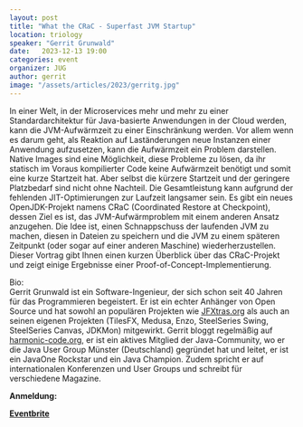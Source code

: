 ```yaml
---
layout: post
title: "What the CRaC - Superfast JVM Startup"
location: triology
speaker: "Gerrit Grunwald"
date:   2023-12-13 19:00
categories: event
organizer: JUG
author: gerrit
image: "/assets/articles/2023/gerritg.jpg"
---
```


In einer Welt, in der Microservices mehr und mehr zu einer Standardarchitektur für Java-basierte Anwendungen in der Cloud werden, kann die JVM-Aufwärmzeit zu einer Einschränkung werden. Vor allem wenn es darum geht, als Reaktion auf Laständerungen neue Instanzen einer Anwendung aufzusetzen, kann die Aufwärmzeit ein Problem darstellen. Native Images sind eine Möglichkeit, diese Probleme zu lösen, da ihr statisch im Voraus kompilierter Code keine Aufwärmzeit benötigt und somit eine kurze Startzeit hat. Aber selbst die kürzere Startzeit und der geringere Platzbedarf sind nicht ohne Nachteil. Die Gesamtleistung kann aufgrund der fehlenden JIT-Optimierungen zur Laufzeit langsamer sein. Es gibt ein neues OpenJDK-Projekt namens CRaC (Coordinated Restore at Checkpoint), dessen Ziel es ist, das JVM-Aufwärmproblem mit einem anderen Ansatz anzugehen. Die Idee ist, einen Schnappschuss der laufenden JVM zu machen, diesen in Dateien zu speichern und die JVM zu einem späteren Zeitpunkt (oder sogar auf einer anderen Maschine) wiederherzustellen.
Dieser Vortrag gibt Ihnen einen kurzen Überblick über das CRaC-Projekt und zeigt einige Ergebnisse einer Proof-of-Concept-Implementierung.

Bio:<br/>
Gerrit Grunwald ist ein Software-Ingenieur, der sich schon seit 40 Jahren für das Programmieren begeistert. Er ist ein echter Anhänger von Open Source und hat sowohl an populären Projekten wie [JFXtras.org](https://JFXtras.org) als auch an seinen eigenen Projekten (TilesFX, Medusa, Enzo, SteelSeries Swing, SteelSeries Canvas, JDKMon) mitgewirkt. 
Gerrit bloggt regelmäßig auf [harmonic-code.org](http://harmonic-code.org), er ist ein aktives Mitglied der Java-Community, wo er die Java User Group Münster (Deutschland) gegründet hat und leitet, er ist ein JavaOne Rockstar und ein Java Champion. Zudem spricht er auf internationalen Konferenzen und User Groups und schreibt für verschiedene Magazine.


**Anmeldung:**

[**Eventbrite**](https://www.eventbrite.de/e/what-the-crac-superfast-jvm-startup-tickets-764386258877?aff=oddtdtcreator)

